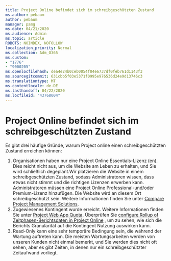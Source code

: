 ```yaml
---
title: Project Online befindet sich im schreibgeschützten Zustand
ms.author: pebaum
author: pebaum
manager: pamg
ms.date: 04/21/2020
ms.audience: Admin
ms.topic: article
ROBOTS: NOINDEX, NOFOLLOW
localization_priority: Normal
ms.collection: Adm_O365
ms.custom:
- "1776"
- "9000205"
ms.openlocfilehash: dea4e24b0ceb0054f04e6737df0feb761d1143f3
ms.sourcegitcommit: 631cbb5f03e5371f0995e976536d24e9d13746c3
ms.translationtype: MT
ms.contentlocale: de-DE
ms.lasthandoff: 04/22/2020
ms.locfileid: "43768004"
---
```

# <a name="project-online-is-in-a-read-only-state"></a>Project Online befindet sich im schreibgeschützten Zustand

Es gibt drei häufige Gründe, warum Project online einen schreibgeschützten Zustand erreichen können:

1. Organisationen haben nur eine Project Online Essentials-Lizenz (en). Dies reicht nicht aus, um die Website am Leben zu erhalten, und Sie wird schließlich degeplant.Wir platzieren die Website in einem schreibgeschützten Zustand, sodass Administratoren wissen, dass etwas nicht stimmt und die richtigen Lizenzen erwerben kann. Administratoren müssen eine Project Online Professional-und/oder Premium-Lizenz hinzufügen. Die Website wird an diesem Ort schreibgeschützt sein. Weitere Informationen finden Sie unter [Compare Project Management Solutions](https://products.office.com/project/compare-microsoft-project-management-software?tab=1).
2. Zugewiesenes Kontingent wurde erreicht. Weitere Informationen finden Sie unter [Project Web App Quota](https://docs.microsoft.com/projectonline/tune-project-online-performance#project-web-app-quota). Überprüfen Sie [configure Rollup of Zeitphasen-Berichtsdaten in Project Online](https://docs.microsoft.com/ProjectOnline/configure-rollup-of-timephased-reporting-data-in-project-online) , um zu sehen, wie sich die Berichts Granularität auf die Kontingent Nutzung auswirken kann.
3. Read-Only kann eine sehr temporäre Bedingung sein, die während der Wartung auftreten kann. Die meisten Wartungsarbeiten werden von unseren Kunden nicht einmal bemerkt, und Sie werden dies nicht oft sehen, aber es gibt Zeiten, in denen nur ein schreibgeschützter Zeitaufwand vorliegt.
